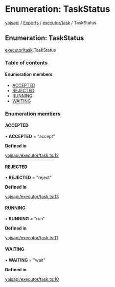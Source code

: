 # Enumeration: TaskStatus

[yajsapi](../yajsapi.md) / [Exports](../modules/) / [executor/task](../modules/executor_task.md) / TaskStatus

## Enumeration: TaskStatus

[executor/task](../modules/executor_task.md).TaskStatus

### Table of contents

#### Enumeration members

* [ACCEPTED](executor_task.taskstatus.md#accepted)
* [REJECTED](executor_task.taskstatus.md#rejected)
* [RUNNING](executor_task.taskstatus.md#running)
* [WAITING](executor_task.taskstatus.md#waiting)

### Enumeration members

#### ACCEPTED

• **ACCEPTED** = "accept"

**Defined in**

[yajsapi/executor/task.ts:12](https://github.com/golemfactory/yajsapi/blob/8f42a91/yajsapi/executor/task.ts#L12)

#### REJECTED

• **REJECTED** = "reject"

**Defined in**

[yajsapi/executor/task.ts:13](https://github.com/golemfactory/yajsapi/blob/8f42a91/yajsapi/executor/task.ts#L13)

#### RUNNING

• **RUNNING** = "run"

**Defined in**

[yajsapi/executor/task.ts:11](https://github.com/golemfactory/yajsapi/blob/8f42a91/yajsapi/executor/task.ts#L11)

#### WAITING

• **WAITING** = "wait"

**Defined in**

[yajsapi/executor/task.ts:10](https://github.com/golemfactory/yajsapi/blob/8f42a91/yajsapi/executor/task.ts#L10)


